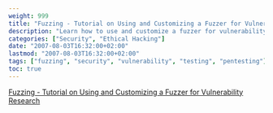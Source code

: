 ```yaml
---
weight: 999
title: "Fuzzing - Tutorial on Using and Customizing a Fuzzer for Vulnerability Research"
description: "Learn how to use and customize a fuzzer for vulnerability research"
categories: ["Security", "Ethical Hacking"]
date: "2007-08-03T16:32:00+02:00"
lastmod: "2007-08-03T16:32:00+02:00"
tags: ["fuzzing", "security", "vulnerability", "testing", "pentesting"]
toc: true
---
```


[Fuzzing - Tutorial on Using and Customizing a Fuzzer for Vulnerability Research](/pdf/fuzzing_fr.pdf)
